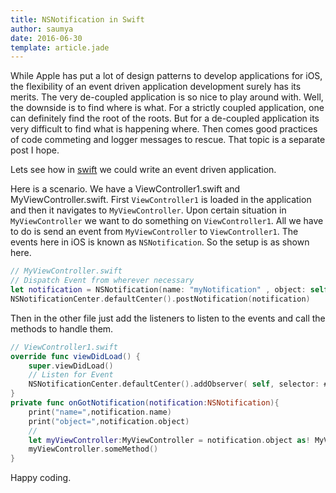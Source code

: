 ```yaml
---
title: NSNotification in Swift
author: saumya
date: 2016-06-30
template: article.jade
---
```

While Apple has put a lot of design patterns to develop applications for iOS, the flexibility of an event driven application development surely has its merits. The very de-coupled application is so nice to play around with. Well, the downside is to find where is what. For a strictly coupled application, one can definitely find the root of the roots. But for a de-coupled application its very difficult to find what is happening where. Then comes good practices of code commeting and logger messages to rescue. That topic is a separate post I hope.            


Lets see how in [swift][1] we could write an event driven application.

<span class="more"></span>

Here is a scenario. We have a ViewController1.swift and MyViewController.swift. First `ViewController1` is loaded in the application and then it navigates to `MyViewController`. Upon certain situation in `MyViewController` we want to do something on `ViewController1`. All we have to do is send an event from `MyViewController` to `ViewController1`. The events here in iOS is known as `NSNotification`. So the setup is as shown here.

```swift
// MyViewController.swift
// Dispatch Event from wherever necessary
let notification = NSNotification(name: "myNotification" , object: self, userInfo:nil )
NSNotificationCenter.defaultCenter().postNotification(notification)
```  

Then in the other file just add the listeners to listen to the events and call the methods to handle them.

```swift
// ViewController1.swift
override func viewDidLoad() {
    super.viewDidLoad()
	// Listen for Event
	NSNotificationCenter.defaultCenter().addObserver( self, selector: #selector(onGotNotification),name: "myNotification", object: nil )
}
private func onGotNotification(notification:NSNotification){
	print("name=",notification.name)
    print("object=",notification.object)
    //
    let myViewController:MyViewController = notification.object as! MyViewController
    myViewController.someMethod()
}
```

Happy coding.












[1]: https://developer.apple.com/swift/
[2]: https://www.npmjs.com/














